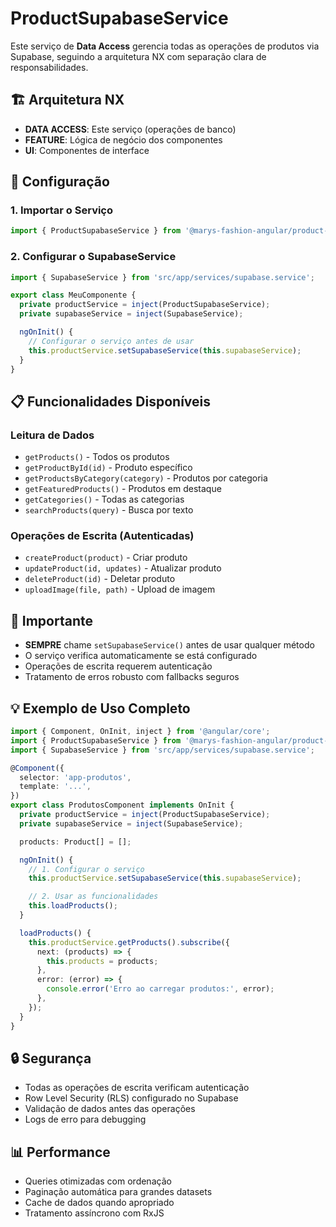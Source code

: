 # ProductSupabaseService

Este serviço de **Data Access** gerencia todas as operações de produtos via Supabase, seguindo a arquitetura NX com separação clara de responsabilidades.

## 🏗️ **Arquitetura NX**

- **DATA ACCESS**: Este serviço (operações de banco)
- **FEATURE**: Lógica de negócio dos componentes
- **UI**: Componentes de interface

## 🔧 **Configuração**

### 1. **Importar o Serviço**

```typescript
import { ProductSupabaseService } from '@marys-fashion-angular/product-data-access';
```

### 2. **Configurar o SupabaseService**

```typescript
import { SupabaseService } from 'src/app/services/supabase.service';

export class MeuComponente {
  private productService = inject(ProductSupabaseService);
  private supabaseService = inject(SupabaseService);

  ngOnInit() {
    // Configurar o serviço antes de usar
    this.productService.setSupabaseService(this.supabaseService);
  }
}
```

## 📋 **Funcionalidades Disponíveis**

### **Leitura de Dados**

- `getProducts()` - Todos os produtos
- `getProductById(id)` - Produto específico
- `getProductsByCategory(category)` - Produtos por categoria
- `getFeaturedProducts()` - Produtos em destaque
- `getCategories()` - Todas as categorias
- `searchProducts(query)` - Busca por texto

### **Operações de Escrita (Autenticadas)**

- `createProduct(product)` - Criar produto
- `updateProduct(id, updates)` - Atualizar produto
- `deleteProduct(id)` - Deletar produto
- `uploadImage(file, path)` - Upload de imagem

## 🚨 **Importante**

- **SEMPRE** chame `setSupabaseService()` antes de usar qualquer método
- O serviço verifica automaticamente se está configurado
- Operações de escrita requerem autenticação
- Tratamento de erros robusto com fallbacks seguros

## 💡 **Exemplo de Uso Completo**

```typescript
import { Component, OnInit, inject } from '@angular/core';
import { ProductSupabaseService } from '@marys-fashion-angular/product-data-access';
import { SupabaseService } from 'src/app/services/supabase.service';

@Component({
  selector: 'app-produtos',
  template: '...',
})
export class ProdutosComponent implements OnInit {
  private productService = inject(ProductSupabaseService);
  private supabaseService = inject(SupabaseService);

  products: Product[] = [];

  ngOnInit() {
    // 1. Configurar o serviço
    this.productService.setSupabaseService(this.supabaseService);

    // 2. Usar as funcionalidades
    this.loadProducts();
  }

  loadProducts() {
    this.productService.getProducts().subscribe({
      next: (products) => {
        this.products = products;
      },
      error: (error) => {
        console.error('Erro ao carregar produtos:', error);
      },
    });
  }
}
```

## 🔒 **Segurança**

- Todas as operações de escrita verificam autenticação
- Row Level Security (RLS) configurado no Supabase
- Validação de dados antes das operações
- Logs de erro para debugging

## 📊 **Performance**

- Queries otimizadas com ordenação
- Paginação automática para grandes datasets
- Cache de dados quando apropriado
- Tratamento assíncrono com RxJS
